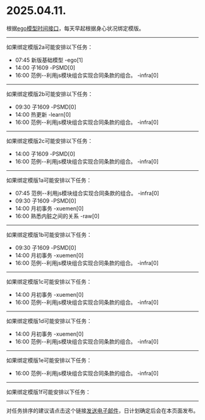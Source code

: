 # 2025.04.11.

根据[ego模型时间接口](https://gitee.com/hyg/blog/blob/master/timeflow.md)，每天早起根据身心状况绑定模版。

---
如果绑定模版2a可能安排以下任务：

- 07:45	新版基础模型 -ego[1]
- 14:00	子1609 -PSMD[0]
- 16:00	范例--利用js模块组合实现合同条款的组合。 -infra[0]

---
如果绑定模版2b可能安排以下任务：

- 09:30	子1609 -PSMD[0]
- 14:00	热更新 -learn[0]
- 16:00	范例--利用js模块组合实现合同条款的组合。 -infra[0]

---
如果绑定模版2c可能安排以下任务：

- 14:00	子1609 -PSMD[0]
- 16:00	范例--利用js模块组合实现合同条款的组合。 -infra[0]

---
如果绑定模版1a可能安排以下任务：

- 07:45	范例--利用js模块组合实现合同条款的组合。 -infra[0]
- 09:30	子1609 -PSMD[0]
- 14:00	月初事务 -xuemen[0]
- 16:00	熟悉内脏之间的关系 -raw[0]

---
如果绑定模版1b可能安排以下任务：

- 09:30	子1609 -PSMD[0]
- 14:00	月初事务 -xuemen[0]
- 16:00	范例--利用js模块组合实现合同条款的组合。 -infra[0]

---
如果绑定模版1c可能安排以下任务：

- 14:00	月初事务 -xuemen[0]
- 16:00	范例--利用js模块组合实现合同条款的组合。 -infra[0]

---
如果绑定模版1d可能安排以下任务：

- 14:00	月初事务 -xuemen[0]
- 16:00	范例--利用js模块组合实现合同条款的组合。 -infra[0]

---
如果绑定模版1e可能安排以下任务：

- 16:00	范例--利用js模块组合实现合同条款的组合。 -infra[0]

---
如果绑定模版1f可能安排以下任务：


---
对任务排序的建议请点击这个链接<a href="mailto:huangyg@mars22.com?subject=关于2025.04.11.任务排序的建议&body=date: 2025.04.11.%0D%0Afile: ../../blog/release/time/d.20250411.md%0D%0A---请勿修改邮件主题及以上内容---%0D%0A">发送电子邮件</a>，日计划确定后会在本页面发布。